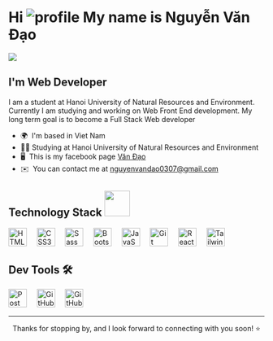 <h1>Hi <img src="https://user-images.githubusercontent.com/18350557/176309783-0785949b-9127-417c-8b55-ab5a4333674e.gif" alt="profile"/> My name is Nguyễn Văn Đạo</h1>

<img src="https://i.redd.it/pixel-lakes-sunny-and-sunset-pixel-art-landscape-series-v0-6zw068e2f0sb1.jpg?width=3840&format=pjpg&auto=webp&s=fba637e1021e836cab35621389105933768febc7" />

I'm Web Developer
---------------------------------
I am a student at Hanoi University of Natural Resources and Environment. Currently I am studying and working on Web Front End development. My long term goal is to become a Full Stack Web developer

* 🌍  I'm based in Viet Nam
* 👨‍🎓  Studying at Hanoi University of Natural Resources and Environment
* 🖥️  This is my facebook page [Văn Đạo](https://www.facebook.com/van.ao.547278)
* ✉️  You can contact me at [nguyenvandao0307@gmail.com](mailto:nguyenvandao0307@gmail.com)

<h2 align="left">Technology Stack <img src="https://github.com/ritik307/ritik307/blob/main/images/laptop.gif" width="50"></h2>

<p align="left">
<a href="https://developer.mozilla.org/en-US/docs/Glossary/HTML5" target="_blank" rel="noreferrer"><img src="https://raw.githubusercontent.com/danielcranney/readme-generator/main/public/icons/skills/html5-colored.svg" width="36" height="36" alt="HTML5" /></a>
&nbsp;&nbsp;&nbsp;
<a href="https://www.w3.org/TR/CSS/#css" target="_blank" rel="noreferrer"><img src="https://raw.githubusercontent.com/danielcranney/readme-generator/main/public/icons/skills/css3-colored.svg" width="36" height="36" alt="CSS3" /></a>
&nbsp;&nbsp;&nbsp;
<a href="https://sass-lang.com/" target="_blank" rel="noreferrer"><img src="https://raw.githubusercontent.com/danielcranney/readme-generator/main/public/icons/skills/sass-colored.svg" width="36" height="36" alt="Sass" /></a>
&nbsp;&nbsp;&nbsp;
<a href="https://getbootstrap.com/" target="_blank" rel="noreferrer"><img src="https://raw.githubusercontent.com/danielcranney/readme-generator/main/public/icons/skills/bootstrap-colored.svg" width="36" height="36" alt="Bootstrap" /></a>
&nbsp;&nbsp;&nbsp;
<a href="https://developer.mozilla.org/en-US/docs/Web/JavaScript" target="_blank" rel="noreferrer"><img src="https://raw.githubusercontent.com/danielcranney/readme-generator/main/public/icons/skills/javascript-colored.svg" width="36" height="36" alt="JavaScript" /></a>
&nbsp;&nbsp;&nbsp;
<a href="https://git-scm.com/" target="_blank" rel="noreferrer"><img src="https://raw.githubusercontent.com/danielcranney/readme-generator/main/public/icons/skills/git-colored.svg" width="36" height="36" alt="Git" /></a>
&nbsp;&nbsp;&nbsp;
<a href="https://reactjs.org/" target="_blank" rel="noreferrer"><img src="https://raw.githubusercontent.com/danielcranney/readme-generator/main/public/icons/skills/react-colored.svg" width="36" height="36" alt="React" /></a>
&nbsp;&nbsp;&nbsp;
<a href="https://tailwindcss.com/" target="_blank" rel="noreferrer"><img src="https://raw.githubusercontent.com/danielcranney/readme-generator/main/public/icons/skills/tailwindcss-colored.svg" width="36" height="36" alt="TailwindCSS" /></a>
&nbsp;&nbsp;&nbsp;
</p>

<h2 align="left">Dev Tools 🛠️</h2>

<p align="left">
<a href="https://learning.postman.com/docs/publishing-your-api/documenting-your-api/" target="_blank" rel="noreferrer"><img src="https://voyager.postman.com/logo/postman-logo-icon-orange.svg" width="36" height="36" alt="Post Man" /></a>
&nbsp;&nbsp;&nbsp;
<a href="https://github.com/" target="_blank" rel="noreferrer"><img src="https://cdn.simpleicons.org/github/FFFFFF" width="36" height="36" alt="GitHub" /></a>
&nbsp;&nbsp;&nbsp;
<a href="https://github.com/" target="_blank" rel="noreferrer"><img src="https://cdn.simpleicons.org/github" width="36" height="36" alt="GitHub" /></a>
</p>

<hr>

<p align="center">Thanks for stopping by, and I look forward to connecting with you soon! ⭐</p>
